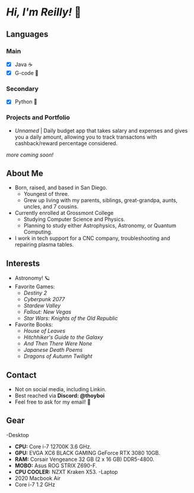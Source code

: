 # ***Hi, I'm Reilly!*** 🤸


## Languages

### Main

- [x] Java ☕️
- [x] G-code 🤖

### Secondary

- [x] Python 🐍

### Projects and Portfolio

- *Unnamed* | Daily budget app that takes salary and expenses and gives you a daily amount, allowing you to track transactons with cashback/reward percentage considered.
  
*more coming soon!*

## About Me
- Born, raised, and based in San Diego.
    - Youngest of three.
    - Grew up living with my parents, siblings, great-grandpa, aunts, uncles, and 7 cousins.
- Currently enrolled at Grossmont College
    - Studying Computer Science and Physics.
    - Planning to study either Astrophysics, Astronomy, or Quantum Computing.
- I work in tech support for a CNC company, troubleshooting and repairing plasma tables.

## Interests

- Astronomy! 🪐
- Favorite Games:
  - *Destiny 2*
  - *Cyberpunk  2077*
  - *Stardew Valley*
  - *Fallout: New Vegas*
  - *Star Wars: Knights of the Old Republic*
- Favorite Books:
  - *House of Leaves* 
  - *Hitchhiker's Guide to the Galaxy*
  - *And Then There Were None*
  - *Japanese Death Poems*
  - *Dragons of Autumn Twilight*

## Contact

- Not on social media, including Linkin.
- Best reached via **Discord: @thoyboi**
- Feel free to ask for my email! 📧

## Gear
-Desktop
  - **CPU:** Core i-7 12700K 3.6 GHz.
  - **GPU:** EVGA XC6 BLACK GAMING GeForce RTX 3080 10GB.
  - **RAM:** Corsair Vengeance 32 GB (2 x 16 GB) DDR5-4800.
  - **MOBO:** Asus ROG STRIX Z690-F.
  - **CPU COOLER:** NZXT Kraken X53.
-Laptop
  - 2020 Macbook Air
  - Core i-7 1.2 GHz
